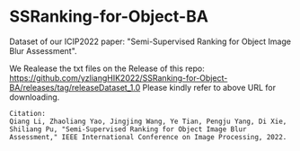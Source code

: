 # SSRanking-for-Object-BA
Dataset of our ICIP2022 paper: "Semi-Supervised Ranking for Object Image Blur Assessment".

We Realease the txt files on the Release of this repo: https://github.com/yzliangHIK2022/SSRanking-for-Object-BA/releases/tag/releaseDataset_1.0
Please kindly refer to above URL for downloading.





```
Citation:
Qiang Li, Zhaoliang Yao, Jingjing Wang, Ye Tian, Pengju Yang, Di Xie, Shiliang Pu, "Semi-Supervised Ranking for Object Image Blur Assessment," IEEE International Conference on Image Processing, 2022.
```
